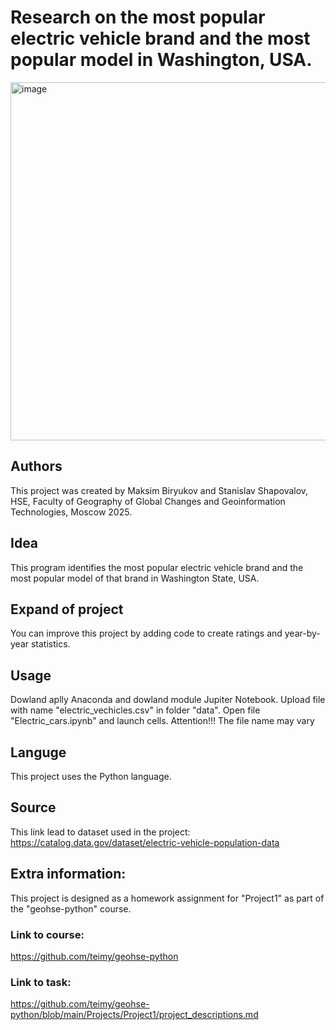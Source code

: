 # Research on the most popular electric vehicle brand and the most popular model in Washington, USA.
<img width="860" height="573" alt="image" src="https://github.com/user-attachments/assets/84bc5d35-69bc-4f0e-929a-f6f5e3e85653" />

## Authors
This project was created by Maksim Biryukov and Stanislav Shapovalov, HSE, Faculty of Geography of Global Changes and Geoinformation Technologies, Moscow 2025. 
## Idea
This program identifies the most popular electric vehicle brand and the most popular model of that brand in Washington State, USA.
## Expand of project
You can improve this project by adding code to create ratings and year-by-year statistics.
## Usage
Dowland aplly Anaconda and dowland module Jupiter Notebook.
Upload file with name "electric_vechicles.csv" in folder "data". Open file "Electric_cars.ipynb" and launch cells. Attention!!! The file name may vary
## Languge 
This project uses the Python language.
## Source
This link lead to dataset used in the project: 
https://catalog.data.gov/dataset/electric-vehicle-population-data
## Extra information:
This project is designed as a homework assignment for "Project1" as part of the "geohse-python" course. 
### Link to course: 
https://github.com/teimy/geohse-python
### Link to task: 
https://github.com/teimy/geohse-python/blob/main/Projects/Project1/project_descriptions.md

